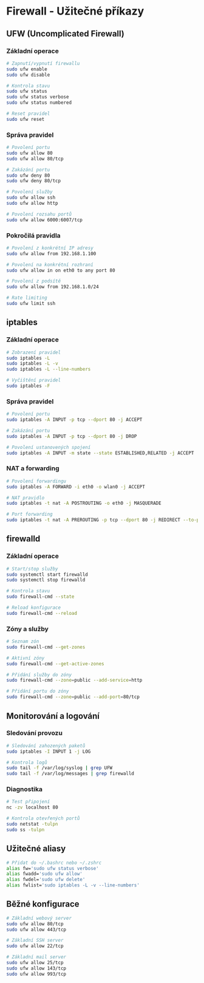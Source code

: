 # Firewall - Užitečné příkazy

## UFW (Uncomplicated Firewall)
### Základní operace
```bash
# Zapnutí/vypnutí firewallu
sudo ufw enable
sudo ufw disable

# Kontrola stavu
sudo ufw status
sudo ufw status verbose
sudo ufw status numbered

# Reset pravidel
sudo ufw reset
```

### Správa pravidel
```bash
# Povolení portu
sudo ufw allow 80
sudo ufw allow 80/tcp

# Zakázání portu
sudo ufw deny 80
sudo ufw deny 80/tcp

# Povolení služby
sudo ufw allow ssh
sudo ufw allow http

# Povolení rozsahu portů
sudo ufw allow 6000:6007/tcp
```

### Pokročilá pravidla
```bash
# Povolení z konkrétní IP adresy
sudo ufw allow from 192.168.1.100

# Povolení na konkrétní rozhraní
sudo ufw allow in on eth0 to any port 80

# Povolení z podsítě
sudo ufw allow from 192.168.1.0/24

# Rate limiting
sudo ufw limit ssh
```

## iptables
### Základní operace
```bash
# Zobrazení pravidel
sudo iptables -L
sudo iptables -L -v
sudo iptables -L --line-numbers

# Vyčištění pravidel
sudo iptables -F
```

### Správa pravidel
```bash
# Povolení portu
sudo iptables -A INPUT -p tcp --dport 80 -j ACCEPT

# Zakázání portu
sudo iptables -A INPUT -p tcp --dport 80 -j DROP

# Povolení ustanovených spojení
sudo iptables -A INPUT -m state --state ESTABLISHED,RELATED -j ACCEPT
```

### NAT a forwarding
```bash
# Povolení forwardingu
sudo iptables -A FORWARD -i eth0 -o wlan0 -j ACCEPT

# NAT pravidlo
sudo iptables -t nat -A POSTROUTING -o eth0 -j MASQUERADE

# Port forwarding
sudo iptables -t nat -A PREROUTING -p tcp --dport 80 -j REDIRECT --to-port 8080
```

## firewalld
### Základní operace
```bash
# Start/stop služby
sudo systemctl start firewalld
sudo systemctl stop firewalld

# Kontrola stavu
sudo firewall-cmd --state

# Reload konfigurace
sudo firewall-cmd --reload
```

### Zóny a služby
```bash
# Seznam zón
sudo firewall-cmd --get-zones

# Aktivní zóny
sudo firewall-cmd --get-active-zones

# Přidání služby do zóny
sudo firewall-cmd --zone=public --add-service=http

# Přidání portu do zóny
sudo firewall-cmd --zone=public --add-port=80/tcp
```

## Monitorování a logování
### Sledování provozu
```bash
# Sledování zahozených paketů
sudo iptables -I INPUT 1 -j LOG

# Kontrola logů
sudo tail -f /var/log/syslog | grep UFW
sudo tail -f /var/log/messages | grep firewalld
```

### Diagnostika
```bash
# Test připojení
nc -zv localhost 80

# Kontrola otevřených portů
sudo netstat -tulpn
sudo ss -tulpn
```

## Užitečné aliasy
```bash
# Přidat do ~/.bashrc nebo ~/.zshrc
alias fw='sudo ufw status verbose'
alias fwadd='sudo ufw allow'
alias fwdel='sudo ufw delete'
alias fwlist='sudo iptables -L -v --line-numbers'
```

## Běžné konfigurace
```bash
# Základní webový server
sudo ufw allow 80/tcp
sudo ufw allow 443/tcp

# Základní SSH server
sudo ufw allow 22/tcp

# Základní mail server
sudo ufw allow 25/tcp
sudo ufw allow 143/tcp
sudo ufw allow 993/tcp
``` 